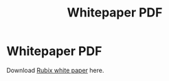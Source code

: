 ﻿---
title: Whitepaper PDF
sidebar_label: Whitepaper PDF
---

<!-- File: docs/tools-downloads/whitepaper.md -->
# Whitepaper PDF

Download [Rubix white paper](https://rubix.net/wp-content/uploads/2025/07/RubiX_WhitePaper.pdf)  here.
